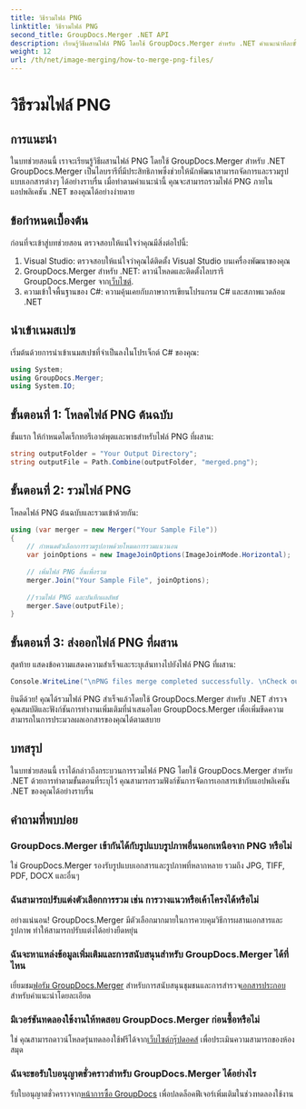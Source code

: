 ```yaml
---
title: วิธีรวมไฟล์ PNG
linktitle: วิธีรวมไฟล์ PNG
second_title: GroupDocs.Merger .NET API
description: เรียนรู้วิธีผสานไฟล์ PNG โดยใช้ GroupDocs.Merger สำหรับ .NET คำแนะนำทีละขั้นตอนเพื่อการบูรณาการอย่างราบรื่นในแอปพลิเคชัน .NET ของคุณ
weight: 12
url: /th/net/image-merging/how-to-merge-png-files/
---
```


# วิธีรวมไฟล์ PNG

## การแนะนำ
ในบทช่วยสอนนี้ เราจะเรียนรู้วิธีผสานไฟล์ PNG โดยใช้ GroupDocs.Merger สำหรับ .NET GroupDocs.Merger เป็นไลบรารีที่มีประสิทธิภาพซึ่งช่วยให้นักพัฒนาสามารถจัดการและรวมรูปแบบเอกสารต่างๆ ได้อย่างราบรื่น เมื่อทำตามคำแนะนำนี้ คุณจะสามารถรวมไฟล์ PNG ภายในแอปพลิเคชัน .NET ของคุณได้อย่างง่ายดาย
## ข้อกำหนดเบื้องต้น
ก่อนที่จะเข้าสู่บทช่วยสอน ตรวจสอบให้แน่ใจว่าคุณมีสิ่งต่อไปนี้:
1. Visual Studio: ตรวจสอบให้แน่ใจว่าคุณได้ติดตั้ง Visual Studio บนเครื่องพัฒนาของคุณ
2.  GroupDocs.Merger สำหรับ .NET: ดาวน์โหลดและติดตั้งไลบรารี GroupDocs.Merger จาก[เว็บไซต์](https://releases.groupdocs.com/merger/net/).
3. ความเข้าใจพื้นฐานของ C#: ความคุ้นเคยกับภาษาการเขียนโปรแกรม C# และสภาพแวดล้อม .NET

## นำเข้าเนมสเปซ
เริ่มต้นด้วยการนำเข้าเนมสเปซที่จำเป็นลงในโปรเจ็กต์ C# ของคุณ:
```csharp
using System; 
using GroupDocs.Merger;
using System.IO;
```
## ขั้นตอนที่ 1: โหลดไฟล์ PNG ต้นฉบับ
ขั้นแรก ให้กำหนดไดเร็กทอรีเอาต์พุตและพาธสำหรับไฟล์ PNG ที่ผสาน:
```csharp
string outputFolder = "Your Output Directory";
string outputFile = Path.Combine(outputFolder, "merged.png");
```
## ขั้นตอนที่ 2: รวมไฟล์ PNG
โหลดไฟล์ PNG ต้นฉบับและรวมเข้าด้วยกัน:
```csharp
using (var merger = new Merger("Your Sample File"))
{
    // กำหนดตัวเลือกการรวมรูปภาพด้วยโหมดการรวมแนวนอน
    var joinOptions = new ImageJoinOptions(ImageJoinMode.Horizontal);
    
    // เพิ่มไฟล์ PNG อื่นเพื่อรวม
    merger.Join("Your Sample File", joinOptions);
    
    //รวมไฟล์ PNG และบันทึกผลลัพธ์
    merger.Save(outputFile);
}
```
## ขั้นตอนที่ 3: ส่งออกไฟล์ PNG ที่ผสาน
สุดท้าย แสดงข้อความแสดงความสำเร็จและระบุเส้นทางไปยังไฟล์ PNG ที่ผสาน:
```csharp
Console.WriteLine("\nPNG files merge completed successfully. \nCheck output in {0}", outputFolder);
```
ยินดีด้วย! คุณได้รวมไฟล์ PNG สำเร็จแล้วโดยใช้ GroupDocs.Merger สำหรับ .NET สำรวจคุณสมบัติและฟังก์ชันการทำงานเพิ่มเติมที่นำเสนอโดย GroupDocs.Merger เพื่อเพิ่มขีดความสามารถในการประมวลผลเอกสารของคุณได้ตามสบาย


## บทสรุป
ในบทช่วยสอนนี้ เราได้กล่าวถึงกระบวนการรวมไฟล์ PNG โดยใช้ GroupDocs.Merger สำหรับ .NET ด้วยการทำตามขั้นตอนที่ระบุไว้ คุณสามารถรวมฟังก์ชันการจัดการเอกสารเข้ากับแอปพลิเคชัน .NET ของคุณได้อย่างราบรื่น
## คำถามที่พบบ่อย
### GroupDocs.Merger เข้ากันได้กับรูปแบบรูปภาพอื่นนอกเหนือจาก PNG หรือไม่
ใช่ GroupDocs.Merger รองรับรูปแบบเอกสารและรูปภาพที่หลากหลาย รวมถึง JPG, TIFF, PDF, DOCX และอื่นๆ
### ฉันสามารถปรับแต่งตัวเลือกการรวม เช่น การวางแนวหรือเค้าโครงได้หรือไม่
อย่างแน่นอน! GroupDocs.Merger มีตัวเลือกมากมายในการควบคุมวิธีการผสานเอกสารและรูปภาพ ทำให้สามารถปรับแต่งได้อย่างยืดหยุ่น
### ฉันจะหาแหล่งข้อมูลเพิ่มเติมและการสนับสนุนสำหรับ GroupDocs.Merger ได้ที่ไหน
 เยี่ยมชม[ฟอรัม GroupDocs.Merger](https://forum.groupdocs.com/c/merger/32) สำหรับการสนับสนุนชุมชนและการสำรวจ[เอกสารประกอบ](https://tutorials.groupdocs.com/merger/net/) สำหรับคำแนะนำโดยละเอียด
### มีเวอร์ชันทดลองใช้งานให้ทดสอบ GroupDocs.Merger ก่อนซื้อหรือไม่
 ใช่ คุณสามารถดาวน์โหลดรุ่นทดลองใช้ฟรีได้จาก[เว็บไซต์กรุ๊ปดอคส์](https://releases.groupdocs.com/) เพื่อประเมินความสามารถของห้องสมุด
### ฉันจะขอรับใบอนุญาตชั่วคราวสำหรับ GroupDocs.Merger ได้อย่างไร
 รับใบอนุญาตชั่วคราวจาก[หน้าการซื้อ GroupDocs](https://purchase.groupdocs.com/temporary-license/) เพื่อปลดล็อคฟีเจอร์เพิ่มเติมในช่วงทดลองใช้งาน